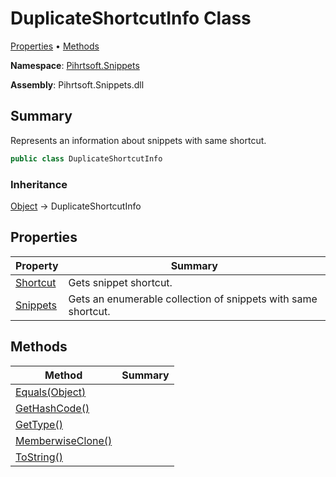 # DuplicateShortcutInfo Class

[Properties](#properties) &#x2022; [Methods](#methods)

**Namespace**: [Pihrtsoft.Snippets](../README.md)

**Assembly**: Pihrtsoft\.Snippets\.dll

## Summary

Represents an information about snippets with same shortcut\.

```csharp
public class DuplicateShortcutInfo
```

### Inheritance

[Object](https://docs.microsoft.com/en-us/dotnet/api/system.object) &#x2192; DuplicateShortcutInfo

## Properties

| Property | Summary |
| -------- | ------- |
| [Shortcut](Shortcut/README.md) | Gets snippet shortcut\. |
| [Snippets](Snippets/README.md) | Gets an enumerable collection of snippets with same shortcut\. |

## Methods

| Method | Summary |
| ------ | ------- |
| [Equals(Object)](https://docs.microsoft.com/en-us/dotnet/api/system.object.equals) | |
| [GetHashCode()](https://docs.microsoft.com/en-us/dotnet/api/system.object.gethashcode) | |
| [GetType()](https://docs.microsoft.com/en-us/dotnet/api/system.object.gettype) | |
| [MemberwiseClone()](https://docs.microsoft.com/en-us/dotnet/api/system.object.memberwiseclone) | |
| [ToString()](https://docs.microsoft.com/en-us/dotnet/api/system.object.tostring) | |

